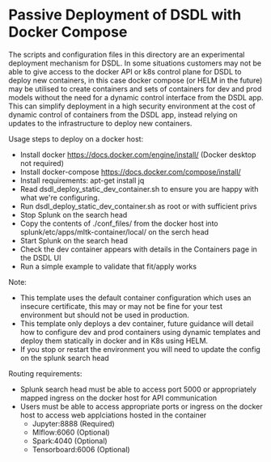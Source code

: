 # Passive Deployment of DSDL with Docker Compose

The scripts and configuration files in this directory are an experimental deployment mechanism for DSDL. In some situations customers may not be able to give access to the docker API or k8s control plane for DSDL to deploy new containers, in this case docker compose (or HELM in the future) may be utilised to create containers and sets of containers for dev and prod models without the need for a dynamic control interface from the DSDL app. This can simplify deployment in a high security environment at the cost of dynamic control of containers from the DSDL app, instead relying on updates to the infrastructure to deploy new containers.

Usage steps to deploy on a docker host:
- Install docker https://docs.docker.com/engine/install/ (Docker desktop not required)
- Install docker-compose https://docs.docker.com/compose/install/
- Install requirements: apt-get install jq
- Read dsdl_deploy_static_dev_container.sh to ensure you are happy with what we're configuring. 
- Run dsdl_deploy_static_dev_container.sh as root or with sufficient privs
- Stop Splunk on the search head
- Copy the contents of ./conf_files/ from the docker host into splunk/etc/apps/mltk-container/local/ on the serch head
- Start Splunk on the search head
- Check the dev container appears with details in the Containers page in the DSDL UI
- Run a simple example to validate that fit/apply works

Note:
- This template uses the default container configuration which uses an insecure certificate, this may or may not be fine for your test environment but should not be used in production.
- This template only deploys a dev container, future guidance will detail how to configure dev and prod containers using dynamic templates and deploy them statically in docker and in K8s using HELM.
- If you stop or restart the environment you will need to update the config on the splunk search head

Routing requirements:
- Splunk search head must be able to access port 5000 or appropriately mapped ingress on the docker host for API communication
- Users must be able to access appropriate ports or ingress on the docker host to access web applciations hosted in the container
    - Jupyter:8888 (Required)
    - Mlflow:6060 (Optional)
    - Spark:4040 (Optional)
    - Tensorboard:6006 (Optional)